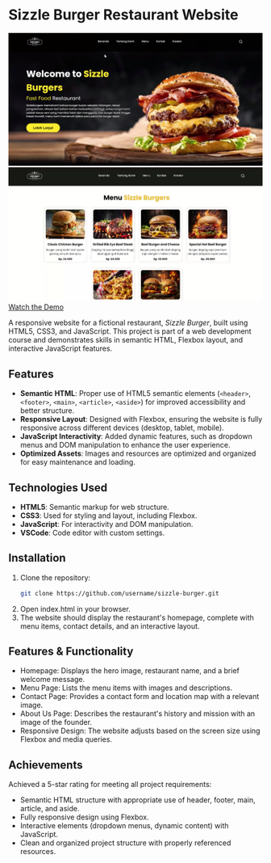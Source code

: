 # Sizzle Burger Restaurant Website

![ScreenShoot](img/SizzleBurgers1.png)
![ScreenShoot](img/SizzleBurgers2.png)
[Watch the Demo](https://www.youtube.com/watch?v=yIBbt2IcKfw)

A responsive website for a fictional restaurant, *Sizzle Burger*, built using HTML5, CSS3, and JavaScript. This project is part of a web development course and demonstrates skills in semantic HTML, Flexbox layout, and interactive JavaScript features.

## Features

- **Semantic HTML**: Proper use of HTML5 semantic elements (`<header>`, `<footer>`, `<main>`, `<article>`, `<aside>`) for improved accessibility and better structure.
- **Responsive Layout**: Designed with Flexbox, ensuring the website is fully responsive across different devices (desktop, tablet, mobile).
- **JavaScript Interactivity**: Added dynamic features, such as dropdown menus and DOM manipulation to enhance the user experience.
- **Optimized Assets**: Images and resources are optimized and organized for easy maintenance and loading.

## Technologies Used

- **HTML5**: Semantic markup for web structure.
- **CSS3**: Used for styling and layout, including Flexbox.
- **JavaScript**: For interactivity and DOM manipulation.
- **VSCode**: Code editor with custom settings.

## Installation

1. Clone the repository:
   ```bash
   git clone https://github.com/username/sizzle-burger.git
2. Open index.html in your browser.
3. The website should display the restaurant's homepage, complete with menu items, contact details, and an interactive layout.

## Features & Functionality
- Homepage: Displays the hero image, restaurant name, and a brief welcome message.
- Menu Page: Lists the menu items with images and descriptions.
- Contact Page: Provides a contact form and location map with a relevant image.
- About Us Page: Describes the restaurant's history and mission with an image of the founder.
- Responsive Design: The website adjusts based on the screen size using Flexbox and media queries.

## Achievements
Achieved a 5-star rating for meeting all project requirements:
- Semantic HTML structure with appropriate use of header, footer, main, article, and aside.
- Fully responsive design using Flexbox.
- Interactive elements (dropdown menus, dynamic content) with JavaScript.
- Clean and organized project structure with properly referenced resources.
